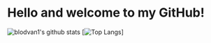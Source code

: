 # **Hello and welcome to my GitHub!**

![blodvan1's github stats](https://github-readme-stats.vercel.app/api?username=blodvan1&count_private=true)
[![Top Langs](https://github-readme-stats.vercel.app/api/top-langs/?username=blodvan1)]
